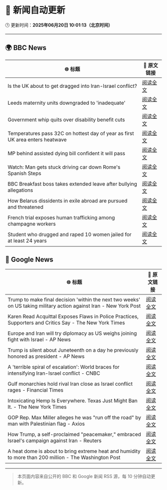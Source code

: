 # 🧠 新闻自动更新

🕒 更新时间：**2025年06月20日 10:01:13（北京时间）**

---

## 🌍 BBC News

| 🌐 标题 | 🔗 原文链接 |
|--------|-------------|
| Is the UK about to get dragged into Iran-Israel conflict? | [阅读全文](https://www.bbc.com/news/articles/c36x1d071k8o) |
| Leeds maternity units downgraded to 'inadequate' | [阅读全文](https://www.bbc.com/news/articles/cdx5rp4y42yo) |
| Government whip quits over disability benefit cuts | [阅读全文](https://www.bbc.com/news/articles/cpd1qgpw08do) |
| Temperatures pass 32C on hottest day of year as first UK area enters heatwave | [阅读全文](https://www.bbc.com/news/articles/cm2z4rmyl0yo) |
| MP behind assisted dying bill confident it will pass | [阅读全文](https://www.bbc.com/news/articles/cvg4xln7gego) |
| Watch: Man gets stuck driving car down Rome's Spanish Steps | [阅读全文](https://www.bbc.com/news/videos/c70rw09z6z2o) |
| BBC Breakfast boss takes extended leave after bullying allegations | [阅读全文](https://www.bbc.com/news/articles/c2d0p6z8910o) |
| How Belarus dissidents in exile abroad are pursued and threatened | [阅读全文](https://www.bbc.com/news/articles/czxeg9ql5gvo) |
| French trial exposes human trafficking among champagne workers | [阅读全文](https://www.bbc.com/news/articles/cz7lj59ne8jo) |
| Student who drugged and raped 10 women jailed for at least 24 years | [阅读全文](https://www.bbc.com/news/articles/c4g8dy38qxjo) |

## 📰 Google News

| 🌐 标题 | 🔗 原文链接 |
|--------|-------------|
| Trump to make final decision 'within the next two weeks' on US taking military action against Iran - New York Post | [阅读全文](https://news.google.com/rss/articles/CBMi0AFBVV95cUxPaXhYSDhNMXExNW9WTWhzZUtvcXVtQklwOTdIS2Y1cjZvZzMyNFg4Z0s3T3pXWTYwbVdJWGVCNnF3NHU4NGNEd05VbXE0cGxNMGpmOWktVDFhcm5iazM2VTd2YnJQOFpiN0NWcThvZkN4LXZobGs1dnlGWkc1NEdSUjBjNDhldVpWcnZndWtJYkRrSUx5Uk93NnRLY29yQTlSS1BMLVZnZVk5SFlBREhucUpwLUpIUzdwclhCcGpxeDhRMmNxYUk5SzRpTjQ1Q1Nf?oc=5) |
| Karen Read Acquittal Exposes Flaws in Police Practices, Supporters and Critics Say - The New York Times | [阅读全文](https://news.google.com/rss/articles/CBMihwFBVV95cUxPWXhvR2xXNVRpZnRiMFRUdDFpZWFCaTRWLW5hM1l6REk2MXdBbEh0ekl6T0t2cVZLME9qdlY5NWFCMzVfLVVpV1UxMXhZbUpIaTFFY3ZBcGFnRlN1MXNvT2paNXgxNURXc2FDMHc2WkpHN3VIcDRXUjhGU1RoblRWVnFWb1drVkk?oc=5) |
| Europe and Iran will try diplomacy as US weighs joining fight with Israel - AP News | [阅读全文](https://news.google.com/rss/articles/CBMikwFBVV95cUxQdUd3alV3T08teFhKZV9qMjhfLWxKVmdYaGROenV1LUx0dnJ6NGY4dGZybVg0TGlsSE1QZ3lJejZuRHg4Zm5GOWsxdHJtRWNveHM4Nlp4Zng4dVI3YnVsbGpwUmFTSDdxSURQalRSenhybTFGbDZidElGb3lWelhmbXcxdWJ0SkdlM2wxaWFyQmF0czQ?oc=5) |
| Trump is silent about Juneteenth on a day he previously honored as president - AP News | [阅读全文](https://news.google.com/rss/articles/CBMipAFBVV95cUxPRXNTSFl3akl4blZtck5BRU9tWHZITHpQOVFrUVpPVmtBb0pGUDhJTE9pdWRQU2hmcVYyTTVDcldpRDZYRERzT2VsekhocmUtQzQxVGEwNms4Y2RrdFdXdHMxZFZETlNEU2RGcVhRYTVReHFGc0RVSF82X3FYQkVqeTFOUWtIRmo5emRRVjdCQ05DYk1CLVMtbDE1RXNRNkdjVW95aw?oc=5) |
| A 'terrible spiral of escalation': World braces for intensifying Iran-Israel conflict - CNBC | [阅读全文](https://news.google.com/rss/articles/CBMikAFBVV95cUxNNEJ1VkJQZEtpWEptZnlEUXNDZzhqYkZKR1JjU1hwUWpiOHVIX2ZObjZoRG5meG5fVzRWZHdYOVU2ZjVxUE5ybUdadnpCRkRnWGxmc25TWHdBT1I4ckZ4ZFhEMGYweE9JdjRhUjB1Zmx3cmstbGxrQ2RlQlFhNFRCclpNLTRadlBtM2JwOG1JZzLSAZYBQVVfeXFMTXRDODN1eWN2andBM0FpM3dFNnZKc21Hc0YxZUxLMGhfUWYtUEdud3piY0hKYkR4TFN0dG9zQ0F0cUpJdHBTNDJPcjdyb0VwcjNSQUtWM3pwNlBJYk4ycWxnODV3eDVBckE0UEo5OHU3UkhqNlNRVHN6cUpEZF9IX3d3Yk5ZdUJDV2x6OFJYZlBiY19feUdB?oc=5) |
| Gulf monarchies hold rival Iran close as Israel conflict rages - Financial Times | [阅读全文](https://news.google.com/rss/articles/CBMicEFVX3lxTE1PQjRqcm03OHdLeUx0NGFPemIxWUpRQkRndFp5RzlvYU5DRXAyXzNjQ2tUQk4wNXlIZ25oMUFvcXVXRkk3Zno5RVoyc2lXQnJPbDBQUllVNWFGNTJ1VmtiV19HYTBqZFJVSW1SS2RlNE8?oc=5) |
| Intoxicating Hemp Is Everywhere. Texas Just Might Ban It. - The New York Times | [阅读全文](https://news.google.com/rss/articles/CBMiaEFVX3lxTE0tVGZiU0xUYUpyN1FsYmRVZEtLSjFxMnM2QmIwVW02MG1PT3N2QzVZd2piRXRac01iTE1keVZ6c3dUWldCZnNHc2JiRmtEdkVadFNjUmpnbW5BZjIyYlNXLVE1MzdzQklK?oc=5) |
| GOP Rep. Max Miller alleges he was "run off the road" by man with Palestinian flag - Axios | [阅读全文](https://news.google.com/rss/articles/CBMiggFBVV95cUxOQ0ZnTXdkMEVOWU1kQldLRDJmUmx2cWdnMFBLZXNNZVNiUENtUWhLU0laTlpIazBmd3lOcTFMelVSSG85dzBTOEtaamNhYzExcWU1bXJNYm1nbDVldkcyRVVtdGNqeHU2eVZ6LTdrM3FFdXNSUWQzMUJZV3NPb2ZqbURn?oc=5) |
| How Trump, a self-proclaimed "peacemaker," embraced Israel's campaign against Iran - Reuters | [阅读全文](https://news.google.com/rss/articles/CBMiyAFBVV95cUxOcm9kandoeHBBY29Vb2E2NV9JaWpwSlFXTlBsX1luYTA5UzliMWdIUlJYQlN0NmI1eDVNNF9TdGR2Q3BRckFxRHpzUnhvQ0s2b1RoV3Vrci16TUJuWHJ5YTNuUFlfMUk4WEFKM0NsQVBmWUlyOHhTS1hnV0tfc0RRWF9MVVZjMzNXSGVTaTNOa2l0dTNsQ19QN0Y3VFV6b1pfVUdZVDdXcG9WMGlCaEh6eS13dVhGWUhSRkFSdU5UMWIybHBaWXRIcg?oc=5) |
| A heat dome is about to bring extreme heat and humidity to more than 200 million - The Washington Post | [阅读全文](https://news.google.com/rss/articles/CBMijwFBVV95cUxPTE9zeHJsNC1hd1pBSnFTa1ZIMU9CUUJKS1NxalZGTGVYTWg1XzhSMjhKNlNObWFwREJRbEZMaFlVaGdnOFFsbjlfb29Wb29HYWJzYmNEb1F5dk5vbkxPLXV6bHd4WlkyUVZrUUV4bFZwNFlVVnlIdFYyT2N2OGdOY1E4dW93dERqdEVrS0psMA?oc=5) |

---
> 本页面内容来自公开的 BBC 和 Google 新闻 RSS 源，每 10 分钟自动更新。